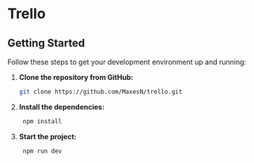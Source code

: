 # Trello

## Getting Started

Follow these steps to get your development environment up and running:

1. **Clone the repository from GitHub:**
   ```bash
   git clone https://github.com/MaxesN/trello.git
2. **Install the dependencies:**
   ```bash
    npm install
3. **Start the project:**
    ```bash
     npm run dev
